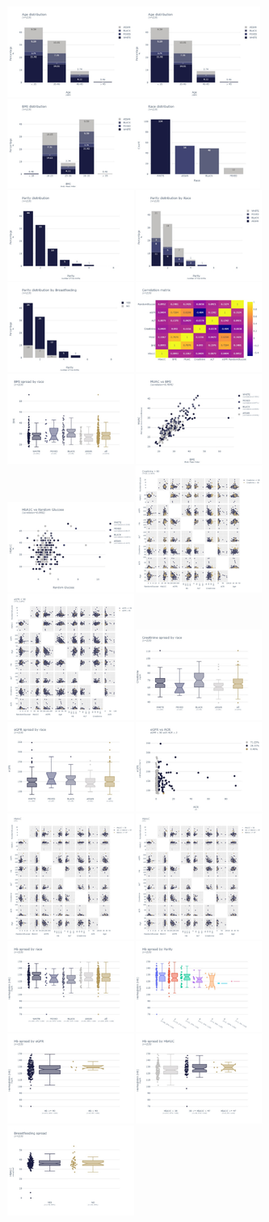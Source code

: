<img src="images/ages.jpeg"  width="250"><img src="images/ages.jpeg"  width="250">
<img src="images/bmi.jpeg"  width="250"><img src="images/race.jpeg"  width="250">
<img src="images/parity.jpeg"  width="250">
<img src="images/parity-race.jpeg"  width="250">
<img src="images/parity-breastfeeding.jpeg"  width="250">
<img src="images/correlation-matrix.jpeg"  width="250">
<img src="images/bmi-race.jpeg"  width="250">
<img src="images/bmi-muac.jpeg"  width="250">
<img src="images/hba1c-rg.jpeg"  width="250">
<img src="images/creatinine80.jpeg"  width="250">
<img src="images/egfr90.jpeg"  width="250">
<img src="images/creatinine-race.jpeg"  width="250">
<img src="images/egfr-race.jpeg"  width="250">
<img src="images/egfr-acr.jpeg"  width="250">
<img src="images/hb1ac.jpeg"  width="250">
<img src="images/hb1ac.jpeg"  width="250">
<img src="images/hb-race.jpeg"  width="250">
<img src="images/hb-parity.jpeg"  width="250">
<img src="images/hb-egfr.jpeg"  width="250">
<img src="images/hb-HbA1C.jpeg"  width="250">
<img src="images/HbA1C-breastfeeding.jpeg"  width="250">